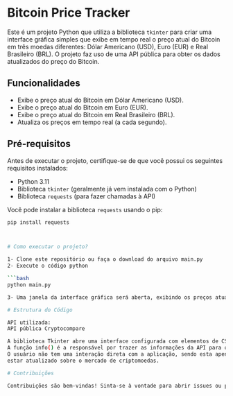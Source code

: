 # Bitcoin Price Tracker

Este é um projeto Python que utiliza a biblioteca `tkinter` para criar uma interface gráfica simples que exibe em tempo real o preço atual do Bitcoin em três moedas diferentes: Dólar Americano (USD), Euro (EUR) e Real Brasileiro (BRL). O projeto faz uso de uma API pública para obter os dados atualizados do preço do Bitcoin.

## Funcionalidades

- Exibe o preço atual do Bitcoin em Dólar Americano (USD).
- Exibe o preço atual do Bitcoin em Euro (EUR).
- Exibe o preço atual do Bitcoin em Real Brasileiro (BRL).
- Atualiza os preços em tempo real (a cada segundo).

## Pré-requisitos

Antes de executar o projeto, certifique-se de que você possui os seguintes requisitos instalados:

- Python 3.11
- Biblioteca `tkinter` (geralmente já vem instalada com o Python)
- Biblioteca `requests` (para fazer chamadas à API)

Você pode instalar a biblioteca `requests` usando o pip:

  ```bash
  pip install requests



# Como executar o projeto?

1- Clone este repositório ou faça o download do arquivo main.py
2- Execute o código python

  ```bash
  python main.py

3- Uma janela da interface gráfica será aberta, exibindo os preços atualizados do Bitcoin em USD, EUR e BRL.

# Estrutura do Código

API utilizada:
API pública Cryptocompare

A biblioteca Tkinter abre uma interface configurada com elementos de CSS3 inseridos no código, permitindo a visualização do programa.
A função info() é a responsável por trazer as informações da API para o programa.
O usuário não tem uma interação direta com a aplicação, sendo esta apenas informativa, porém, muito útil para quem gosta de
estar atualizado sobre o mercado de criptomoedas.

# Contribuições

Contribuições são bem-vindas! Sinta-se à vontade para abrir issues ou pull requests para melhorar o projeto.



